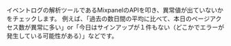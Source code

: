 イベントログの解析ツールであるMixpanelのAPIを叩き、異常値が出ていないかをチェックします。
例えば、「過去の数日間の平均に比べて、本日のページアクセス数が異常に多い」or「今日はサインアップが１件もない（どこかでエラーが発生している可能性がある）」などです。

